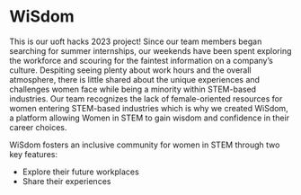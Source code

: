 # WiSdom
This is our uoft hacks 2023 project!
Since our team members began searching for summer internships, our weekends have been spent exploring the workforce and scouring for the faintest information on a company’s culture. Despiting seeing plenty about work hours and the overall atmosphere, there is little shared about the unique experiences and challenges women face while being a minority within STEM-based industries. Our team recognizes the lack of female-oriented resources for women entering STEM-based industries which is why we created WiSdom, a platform allowing Women in STEM to gain wisdom and confidence in their career choices.

WiSdom fosters an inclusive community for women in STEM through two key features:
- Explore their future workplaces
- Share their experiences 
